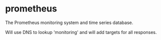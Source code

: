 # prometheus
The Prometheus monitoring system and time series database.

Will use DNS to lookup 'monitoring' and will add targets for all responses.
